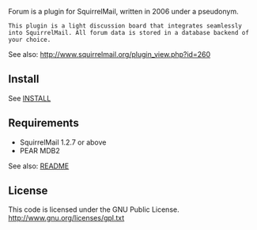 Forum is a plugin for SquirrelMail, written in 2006 under a pseudonym.

`This plugin is a light discussion board that integrates seamlessly into SquirrelMail. All forum data is stored in a database backend of your choice.`

See also: http://www.squirrelmail.org/plugin_view.php?id=260

## Install

See [INSTALL](INSTALL)

## Requirements

* SquirrelMail 1.2.7 or above
* PEAR MDB2

See also: [README](README)

## License

This code is licensed under the GNU Public License.
http://www.gnu.org/licenses/gpl.txt
